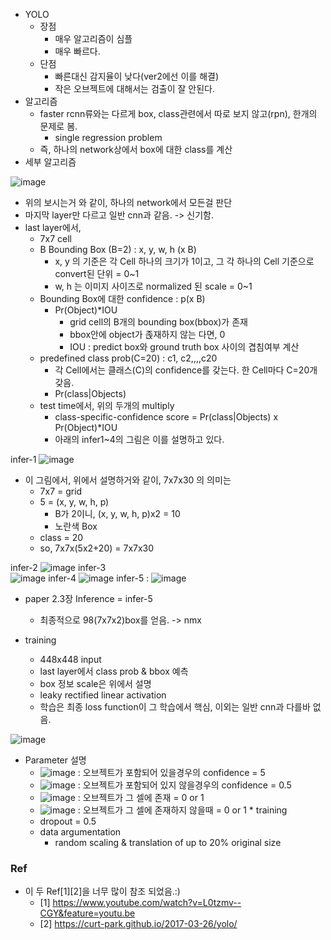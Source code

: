 * YOLO 
   * 장점
      * 매우 알고리즘이 심플
      * 매우 빠르다.
   * 단점
      * 빠른대신 감지율이 낮다(ver2에선 이를 해결)
      * 작은 오브젝트에 대해서는 검출이 잘 안된다.
* 알고리즘
   * faster rcnn류와는 다르게 box, class관련에서 따로 보지 않고(rpn), 한개의 문제로 봄.
      * single regression problem
   * 즉, 하나의 network상에서 box에 대한 class를 계산
* 세부 알고리즘

![image](https://cloud.githubusercontent.com/assets/6295576/25041544/c33e7c22-214b-11e7-8479-f9b95b70d72a.png)

  * 위의 보시는거 와 같이, 하나의 network에서 모든걸 판단
  * 마지막 layer만 다르고 일반 cnn과 같음. -> 신기함.
  * last layer에서, 
     * 7x7 cell
     * B Bounding Box (B=2) :  x, y, w, h (x B) 
        * x, y 의 기준은 각 Cell 하나의 크기가 1이고,  그 각 하나의 Cell 기준으로 convert된 단위 = 0~1
        * w, h 는 이미지 사이즈로 normalized 된 scale = 0~1
     * Bounding Box에 대한 confidence : p(x B)
        * Pr(Object)*IOU   
           * grid cell의 B개의 bounding box(bbox)가 존재
           * bbox안에 object가 졵재하지 않는 다면,  0
           * IOU : predict box와 ground truth box 사이의 겹침여부 계산
     * predefined class prob(C=20) : c1, c2,,,,c20
         * 각 Cell에서는 클래스(C)의 confidence를 갖는다. 한 Cell마다 C=20개 갖음.
         * Pr(class|Objects)
      * test time에서, 위의 두개의 multiply
         * class-specific-confidence score =  Pr(class|Objects) x  Pr(Object)*IOU    
          * 아래의 infer1~4의 그림은 이를 설명하고 있다. 

infer-1
![image](https://cloud.githubusercontent.com/assets/6295576/25041702/c4b7ecf4-214c-11e7-9892-c62808244676.png)

* 이 그림에서, 위에서 설명하거와 같이, 7x7x30 의 의미는
    * 7x7 = grid
    * 5 = (x, y, w, h, p)   
       * B가 2이니, (x, y, w, h, p)x2 = 10
       * 노란색 Box
    * class = 20
    * so, 7x7x(5x2+20) = 7x7x30      

infer-2
![image](https://cloud.githubusercontent.com/assets/6295576/25060779/8c68804a-21e0-11e7-9e60-871975e4a996.png)
infer-3     
![image](https://cloud.githubusercontent.com/assets/6295576/25060782/a3a912ce-21e0-11e7-8068-c0c9d3e36ec2.png)
infer-4
![image](https://cloud.githubusercontent.com/assets/6295576/25060785/ab7915da-21e0-11e7-948d-990ac55babc6.png)
infer-5 : 
![image](https://cloud.githubusercontent.com/assets/6295576/25060814/504c460e-21e1-11e7-84d5-23a3ba8a9bf0.png)

* paper 2.3장 Inference = infer-5
   * 최종적으로 98(7x7x2)box를 얻음. -> nmx
  
* training
   * 448x448 input
   * last layer에서 class prob & bbox 예측
   * box 정보 scale은 위에서 설명
   * leaky rectified linear activation 
   * 학습은 최종 loss function이 그 학습에서 핵심, 이외는 일반 cnn과 다를바 없음.

![image](https://cloud.githubusercontent.com/assets/6295576/25060873/da0fe228-21e2-11e7-98cb-8d2a9f10746c.png)

   *  Parameter 설명
       * ![image](https://cloud.githubusercontent.com/assets/6295576/25077040/4a22b71e-2361-11e7-96b0-80210ca93e48.png)  : 오브젝트가 포함되어 있을경우의 confidence = 5
       * ![image](https://cloud.githubusercontent.com/assets/6295576/25077043/4d9188d0-2361-11e7-89a1-4e01325bee9d.png) : 오브젝트가 포함되어 있지 않을경우의 confidence = 0.5
       *  ![image](https://cloud.githubusercontent.com/assets/6295576/25077127/ecb5ca20-2361-11e7-8a49-6b8946472250.png) : 오브젝트가 그 셀에 존재 = 0 or 1
       *  ![image](https://cloud.githubusercontent.com/assets/6295576/25077139/00d998ec-2362-11e7-844a-4ed5c0bccfca.png) : 오브젝트가 그 셀에 존재하지 않을때 = 0 or 1
    * training 
       * dropout = 0.5
       * data argumentation
         * random scaling & translation of up to 20% original size


### Ref
 * 이 두 Ref[1][2]을 너무 많이 참조 되었음.:)
   * [1]  https://www.youtube.com/watch?v=L0tzmv--CGY&feature=youtu.be 
   * [2] https://curt-park.github.io/2017-03-26/yolo/
    


